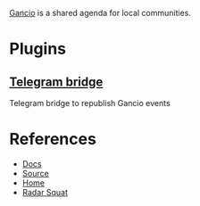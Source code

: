 [Gancio](https://gancio.org/) is a shared agenda for local communities.

# Plugins

## [Telegram bridge](https://framagit.org/bcn.convocala/gancio-plugin-telegram-bridge)

Telegram bridge to republish Gancio events

# References

- [Docs](https://gancio.org/)
- [Source](https://framagit.org/les/gancio)
- [Home](https://gancio.org/)
- [Radar Squat](https://radar.squat.net)

